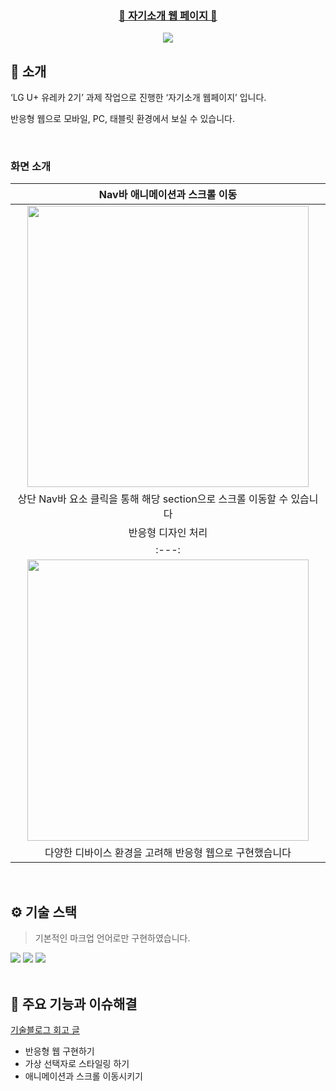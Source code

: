 <div align="center">

### [📑 자기소개 웹 페이지 📑](https://silverain-introduce.vercel.app/)

<img src="](https://www.notion.so/_-_-184888e3b21980ad8ebac046edbaaf0e?pvs=21)[https://img.shields.io/badge/프로젝트](https://img.shields.io/badge/%ED%94%84%EB%A1%9C%EC%A0%9D%ED%8A%B8) 기간-2025.1.22~2025.1.24-fab2ac?style=flat&logo=&logoColor=white" />

</div>

## 📝 소개

‘LG U+ 유레카 2기’ 과제 작업으로 진행한 ‘자기소개 웹페이지’ 입니다.

반응형 웹으로 모바일, PC, 태블릿 환경에서 보실 수 있습니다.

<br />

### 화면 소개
|Nav바 애니메이션과 스크롤 이동|
|:---:|
|<img src="https://github.com/user-attachments/assets/2c6ba9ac-335b-4bc9-95b6-bcb20511ed94" width="450"/>|
|상단 Nav바 요소 클릭을 통해 해당 section으로 스크롤 이동할 수 있습니다|
|반응형 디자인 처리|
|:---:|
|<img src="https://github.com/user-attachments/assets/3e950678-4d8e-43d6-80e2-d8aad1c3e023" width="450"/>|
|다양한 디바이스 환경을 고려해 반응형 웹으로 구현했습니다|



<br />

## ⚙ 기술 스택
> 기본적인 마크업 언어로만 구현하였습니다.
<div>
<img src="https://img.shields.io/badge/HTML5-E34F26?style=for-the-badge&logo=HTML5&logoColor=white"> <img src="https://img.shields.io/badge/CSS3-1572B6?style=for-the-badge&logo=CSS3&logoColor=white"> <img src="https://img.shields.io/badge/Vercel-000000?style=for-the-badge&logo=Vercel&logoColor=white">
</div>

<br />

## 🤔 주요 기능과 이슈해결
[기술블로그 회고 글](https://velog.io/@ekdldkaa/자기소개-웹페이지-제작기)
- 반응형 웹 구현하기
- 가상 선택자로 스타일링 하기
- 애니메이션과 스크롤 이동시키기


<br />
